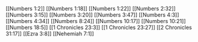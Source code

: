 [[Numbers 1:2]]
[[Numbers 1:18]]
[[Numbers 1:22]]
[[Numbers 2:32]]
[[Numbers 3:15]]
[[Numbers 3:20]]
[[Numbers 3:47]]
[[Numbers 4:3]]
[[Numbers 4:34]]
[[Numbers 8:24]]
[[Numbers 10:17]]
[[Numbers 10:21]]
[[Numbers 18:5]]
[[1 Chronicles 23:3]]
[[1 Chronicles 23:27]]
[[2 Chronicles 31:17]]
[[Ezra 3:8]]
[[Nehemiah 7:1]]
